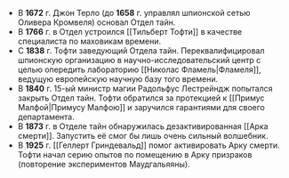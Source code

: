 - В **1672** г. Джон Терло (до **1658** г. управлял шпионской сетью Оливера Кромвеля) основал Отдел тайн.
- В **1766** г. в Отдел устроился [[Тильберт Тофти]] в качестве специалиста по маховикам времени.
- С **1838** г. Тофти заведующий Отдела тайн. Переквалифицировал шпионскую организацию в научно-исследовательский центр с целью опередить лабораторию [[Николас Фламель|Фламеля]], ведущую европейскую научную базу того времени.
- В **1840** г. 15-ый министр магии Радольфус Лестрейндж попытался закрыть Отдел тайн. Тофти обратился за протекцией к [[Примус Малфой|Примусу Малфою]] и заручился гарантиями для своего департамента.
- В **1873** г. в Отделе тайн обнаружилась дезактивированная [[Арка смерти]]. Запустить её смог бы лишь очень сильный волшебник.
- В **1925** г. [[Геллерт Гриндевальд]] помог активировать Арку смерти. Тофти начал серию опытов по помещению в Арку призраков (повторение экспериментов Маудгальяяны).